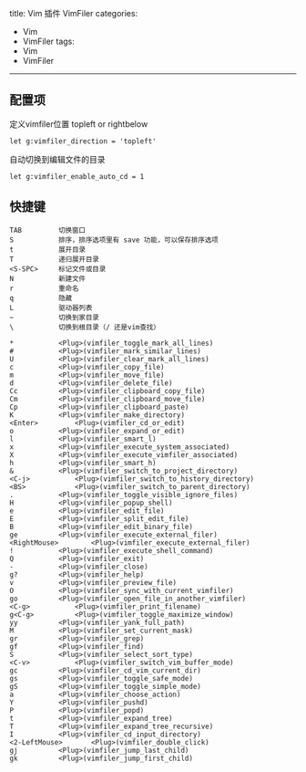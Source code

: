 title: Vim 插件 VimFiler
categories:
  - Vim
  - VimFiler
tags:
  - Vim
  - VimFiler

---

<!--more-->

## 配置项

定义vimfiler位置 topleft or rightbelow
```
let g:vimfiler_direction = 'topleft'
```

自动切换到编辑文件的目录
```
let g:vimfiler_enable_auto_cd = 1
```

## 快捷键

    TAB         切换窗口
    S           排序，排序选项里有 save 功能，可以保存排序选项
    t           展开目录
    T           递归展开目录
    <S-SPC>     标记文件或目录
    N			新建文件
    r           重命名
    q			隐藏
    L			驱动器列表
    ~			切换到家目录
    \			切换到根目录（/ 还是vim查找）

    *			<Plug>(vimfiler_toggle_mark_all_lines)
    #			<Plug>(vimfiler_mark_similar_lines)
    U			<Plug>(vimfiler_clear_mark_all_lines)
    c			<Plug>(vimfiler_copy_file)
    m			<Plug>(vimfiler_move_file)
    d			<Plug>(vimfiler_delete_file)
    Cc			<Plug>(vimfiler_clipboard_copy_file)
    Cm			<Plug>(vimfiler_clipboard_move_file)
    Cp			<Plug>(vimfiler_clipboard_paste)
    K			<Plug>(vimfiler_make_directory)
    <Enter>			<Plug>(vimfiler_cd_or_edit)
    o			<Plug>(vimfiler_expand_or_edit)
    l			<Plug>(vimfiler_smart_l)
    x			<Plug>(vimfiler_execute_system_associated)
    X			<Plug>(vimfiler_execute_vimfiler_associated)
    h			<Plug>(vimfiler_smart_h)
    &			<Plug>(vimfiler_switch_to_project_directory)
    <C-j>			<Plug>(vimfiler_switch_to_history_directory)
    <BS>			<Plug>(vimfiler_switch_to_parent_directory)
    .			<Plug>(vimfiler_toggle_visible_ignore_files)
    H			<Plug>(vimfiler_popup_shell)
    e			<Plug>(vimfiler_edit_file)
    E			<Plug>(vimfiler_split_edit_file)
    B			<Plug>(vimfiler_edit_binary_file)
    ge			<Plug>(vimfiler_execute_external_filer)
    <RightMouse>		<Plug>(vimfiler_execute_external_filer)
    !			<Plug>(vimfiler_execute_shell_command)
    Q			<Plug>(vimfiler_exit)
    -			<Plug>(vimfiler_close)
    g?			<Plug>(vimfiler_help)
    v			<Plug>(vimfiler_preview_file)
    O			<Plug>(vimfiler_sync_with_current_vimfiler)
    go			<Plug>(vimfiler_open_file_in_another_vimfiler)
    <C-g>			<Plug>(vimfiler_print_filename)
    g<C-g>			<Plug>(vimfiler_toggle_maximize_window)
    yy			<Plug>(vimfiler_yank_full_path)
    M			<Plug>(vimfiler_set_current_mask)
    gr			<Plug>(vimfiler_grep)
    gf			<Plug>(vimfiler_find)
    S			<Plug>(vimfiler_select_sort_type)
    <C-v>			<Plug>(vimfiler_switch_vim_buffer_mode)
    gc			<Plug>(vimfiler_cd_vim_current_dir)
    gs			<Plug>(vimfiler_toggle_safe_mode)
    gS			<Plug>(vimfiler_toggle_simple_mode)
    a			<Plug>(vimfiler_choose_action)
    Y			<Plug>(vimfiler_pushd)
    P			<Plug>(vimfiler_popd)
    t			<Plug>(vimfiler_expand_tree)
    T			<Plug>(vimfiler_expand_tree_recursive)
    I			<Plug>(vimfiler_cd_input_directory)
    <2-LeftMouse>		<Plug>(vimfiler_double_click)
    gj			<Plug>(vimfiler_jump_last_child)
    gk			<Plug>(vimfiler_jump_first_child)
